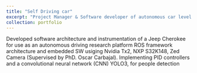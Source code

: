 ```yaml
---
title: "Self Driving car"
excerpt: "Project Manager & Software developer of autonomous car level 2<br/><img src='/images/blocks.jpg'>"
collection: portfolio
---
```


Developed software architecture and instrumentation of a Jeep Cherokee for use as an autonomous driving research platform ROS framework architecture and embedded SW usiging Nvidia Tx2, NXP S32K148, Zed Camera (Supervised by PhD. Oscar Carbajal). Implementing PID controllers and a convolutional neural network (CNN) YOLO3, for people detection
